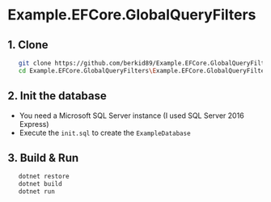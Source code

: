 # Example.EFCore.GlobalQueryFilters

## 1. Clone

  ```bash
     git clone https://github.com/berkid89/Example.EFCore.GlobalQueryFilters.git
     cd Example.EFCore.GlobalQueryFilters\Example.EFCore.GlobalQueryFilters
  ```

## 2. Init the database

  - You need a Microsoft SQL Server instance (I used SQL Server 2016 Express)
  - Execute the `init.sql` to create the `ExampleDatabase`
  
## 3. Build & Run

  ```bash
     dotnet restore
     dotnet build
     dotnet run
  ```
